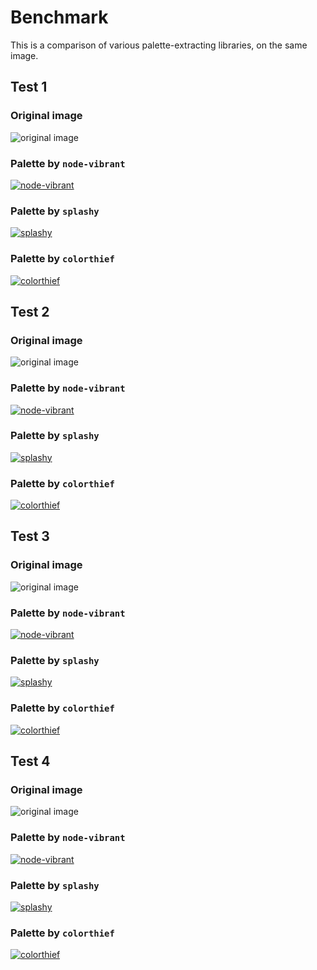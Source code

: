 
# Benchmark

This is a comparison of various palette-extracting libraries, on the same image.

## Test 1

### Original image

![original image](./fixtures/image-1.jpg)

### Palette by `node-vibrant`

[![node-vibrant](./output/node-vibrant-1.png)](https://iad.microlink.io/YI5YEjpXMcL3uBvX-1qfijVqCVqL1raODwHwIGxyDc16QBMpe1HCzWja_kWsAwSzkHcBGfwA5TK5mEttcZP5Xg.png)

### Palette by `splashy`

[![splashy](./output/splashy-1.png)](https://iad.microlink.io/s6vwWntNwc7IBNEWCP0WQNeNI2YSuYA5ENYtnI2040ajEES7CWhncPtHRzAXNUYqAdkrVU2-cUscAES-h-KisQ.png)

### Palette by `colorthief`

[![colorthief](./output/colorthief-1.png)](https://iad.microlink.io/P1qJ8ytLoCF56_Res_9rj2sfxgH5xqdDBgL7yRBqAVUQufxLEQcCSwCKwjKJJKqKxmZFkUAwk-dyg3d8i91y-g.png)

## Test 2

### Original image

![original image](./fixtures/image-2.jpg)

### Palette by `node-vibrant`

[![node-vibrant](./output/node-vibrant-2.png)](https://iad.microlink.io/-M6aq78lidPSsKz-ry-8KWvtqceKsffzGvVtuWP291cfuq7WJtQMN5sTrDaJpAT5vh-Flx3KcJxG1XiCkKWEdw.png)

### Palette by `splashy`

[![splashy](./output/splashy-2.png)](https://iad.microlink.io/k7EjFCx4_oYy125AVYgAZ4huJ5ZdEPtwxPrEcaeb7fE5xmFHtBAgaY-kwdsu-mt1c76j6erKo2jcTlWXTU9BnQ.png)

### Palette by `colorthief`

[![colorthief](./output/colorthief-2.png)](https://iad.microlink.io/SXylpwrZXRJNx7ZxsZ9GsZC80Znq7pOFZkngPuDZ2bDW3Ep7pSUj4dmgMODAfTOQgD6ee-MWqoEjHna-SJ9Slg.png)

## Test 3

### Original image

![original image](./fixtures/image-3.png)

### Palette by `node-vibrant`

[![node-vibrant](./output/node-vibrant-3.png)](https://iad.microlink.io/vGrdjDz9fJta1zDPuLq_z2YmQIDXcfDsi98fzR86C0yZmUnnibs-0MlOCTVZiKzlQ2nOQ2lJ9jELoe84_FNHbQ.png)

### Palette by `splashy`

[![splashy](./output/splashy-3.png)](https://iad.microlink.io/cLUc7GtkIUTQ0d4sevMnIE1fRRoKDArvb30UwppHN2g5bcvx3Ltzw-F4xdLrd0aw7h490G3XusdtP3t_OwL_cA.png)

### Palette by `colorthief`

[![colorthief](./output/colorthief-3.png)](https://iad.microlink.io/YlY8MtY-_qAeHvnUz3F9m46uPnqF1tVAWBFGTFjGdVSxpJ7nv1ZOu1a3Y4o-oiRei0RGL5nkngAQe5V4cjWSrQ.png)

## Test 4

### Original image

![original image](./fixtures/image-4.png)

### Palette by `node-vibrant`

[![node-vibrant](./output/node-vibrant-4.png)](https://iad.microlink.io/rDBWklXfNjAaAMrvYmew2Bze1jOgfWL9DcvvNkwIgEx3ikNao50yhNWErGCjzb2WCcQjwwUoR_j_6c5DSv8S7g.png)

### Palette by `splashy`

[![splashy](./output/splashy-4.png)](https://iad.microlink.io/7OYNVK_p-Gyt_BR2iOAuN3-a55v4B8o2A2ICuCEcy-oh_q7XMzUsyLne0xi-j_IjzWUKRbR2TVRfwdrNQ2AQWA.png)

### Palette by `colorthief`

[![colorthief](./output/colorthief-4.png)](https://iad.microlink.io/o-wvSErFFlnTWQUm23G6oO1hulMD97FXxYvM20pXIi3MR1iqTLUrGXiVga3Z1jZWHIlqz5clw-rcYzu99VYX3Q.png)
